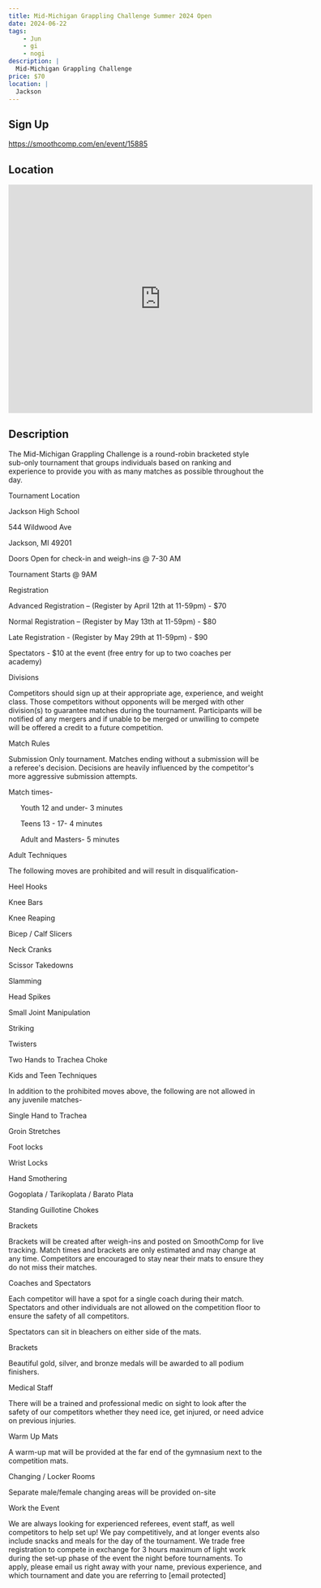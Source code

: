 ```yaml
---
title: Mid-Michigan Grappling Challenge Summer 2024 Open
date: 2024-06-22
tags:
    - Jun
    - gi 
    - nogi 
description: |
  Mid-Michigan Grappling Challenge
price: $70
location: |
  Jackson
---
```

## Sign Up
https://smoothcomp.com/en/event/15885

## Location
<iframe src="https://www.google.com/maps/embed?pb=!1m18!1m12!1m3!1d12345.6789!2d-84.4191438!3d42.2511046!2m3!1f0!2f0!3f0!3m2!1i1024!2i768!4f13.1!3m3!1m2!1s0x0%3A0x0!2z42.2511046!5e0!3m2!1sen!2sus!4v1234567890" width="600" height="450" style="border:0;" allowfullscreen="" loading="lazy"></iframe>

## Description
The Mid-Michigan Grappling Challenge is a round-robin bracketed style sub-only tournament that groups individuals based on ranking and experience to provide you with as many matches as possible throughout the day.


Tournament Location


Jackson High School


544 Wildwood Ave


Jackson, MI 49201


Doors Open for check-in and weigh-ins @ 7-30 AM


Tournament Starts @ 9AM


Registration


Advanced Registration – (Register by April 12th at 11-59pm) - $70


Normal Registration – (Register by May 13th at 11-59pm) - $80


Late Registration - (Register by May 29th at 11-59pm) - $90


Spectators - $10 at the event (free entry for up to two coaches per academy)


Divisions


Competitors should sign up at their appropriate age, experience, and weight class. Those competitors without opponents will be merged with other division(s) to guarantee matches during the tournament. Participants will be notified of any mergers and if unable to be merged or unwilling to compete will be offered a credit to a future competition.


Match Rules


Submission Only tournament. Matches ending without a submission will be a referee's decision. Decisions are heavily influenced by the competitor's more aggressive submission attempts. 


Match times-


      Youth 12 and under- 3 minutes


      Teens 13 - 17- 4 minutes


      Adult and Masters- 5 minutes


Adult Techniques


The following moves are prohibited and will result in disqualification-



Heel Hooks


Knee Bars


Knee Reaping


Bicep / Calf Slicers


Neck Cranks


Scissor Takedowns


Slamming


Head Spikes


Small Joint Manipulation


Striking


Twisters


Two Hands to Trachea Choke



Kids and Teen Techniques


In addition to the prohibited moves above, the following are not allowed in any juvenile matches-



Single Hand to Trachea


Groin Stretches


Foot locks


Wrist Locks


Hand Smothering


Gogoplata / Tarikoplata / Barato Plata


Standing Guillotine Chokes



Brackets


Brackets will be created after weigh-ins and posted on SmoothComp for live tracking. Match times and brackets are only estimated and may change at any time. Competitors are encouraged to stay near their mats to ensure they do not miss their matches.   


Coaches and Spectators


Each competitor will have a spot for a single coach during their match. Spectators and other individuals are not allowed on the competition floor to ensure the safety of all competitors. 


Spectators can sit in bleachers on either side of the mats.


Brackets


Beautiful gold, silver, and bronze medals will be awarded to all podium finishers. 


Medical Staff


There will be a trained and professional medic on sight to look after the safety of our competitors whether they need ice, get injured, or need advice on previous injuries.


Warm Up Mats


A warm-up mat will be provided at the far end of the gymnasium next to the competition mats.


Changing / Locker Rooms


Separate male/female changing areas will be provided on-site


Work the Event


We are always looking for experienced referees, event staff, as well competitors to help set up! We pay competitively, and at longer events also include snacks and meals for the day of the tournament. We trade free registration to compete in exchange for 3 hours maximum of light work during the set-up phase of the event the night before tournaments. To apply, please email us right away with your name, previous experience, and which tournament and date you are referring to [email protected]